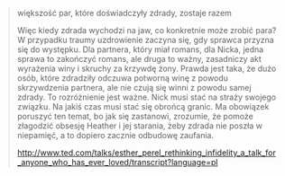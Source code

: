 >większość par, które doświadczyły zdrady, zostaje razem
>
>Więc kiedy zdrada wychodzi na jaw, co konkretnie może zrobić para? W przypadku traumy uzdrowienie zaczyna się, gdy sprawca przyzna się do występku. Dla partnera, który miał romans, dla Nicka, jedna sprawa to zakończyć romans, ale druga to ważny, zasadniczy akt wyrażenia winy i skruchy za krzywdę żony. Prawda jest taka, że dużo osób, które zdradziły odczuwa potworną winę z powodu skrzywdzenia partnera, ale nie czują się winni z powodu samej zdrady. To rozróżnienie jest ważne. Nick musi stać na straży swojego związku. Na jakiś czas musi stać się obrońcą granic. Ma obowiązek poruszyć ten temat, bo jak się zastanowi, zrozumie, że pomoże złagodzić obsesję Heather i jej starania, żeby zdrada nie poszła w niepamięć, a to dopiero zacznie odbudowę zaufania.
>
> http://www.ted.com/talks/esther_perel_rethinking_infidelity_a_talk_for_anyone_who_has_ever_loved/transcript?language=pl
